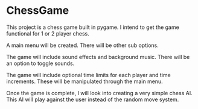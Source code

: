 # ChessGame

This project is a chess game built in pygame. 
I intend to get the game functional for 1 or 2 player chess. 

A main menu will be created. There will be other sub options. 

The game will include sound effects and background music. 
There will be an option to toggle sounds. 

The game will include optional time limits for each player and time increments. 
These will be manipulated through the main menu. 

Once the game is complete, I will look into creating a very simple chess AI. 
This AI will play against the user instead of the random move system. 

